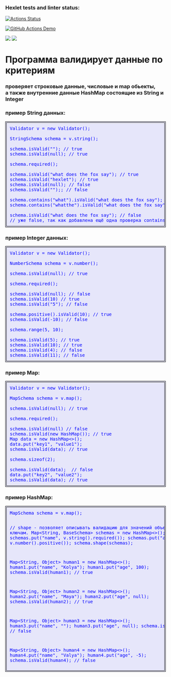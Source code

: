 ### Hexlet tests and linter status:
[![Actions Status](https://github.com/RuddyPanta/java-project-lvl3/workflows/hexlet-check/badge.svg)](https://github.com/RuddyPanta/java-project-lvl3/actions)


[![GitHub Actions Demo](https://github.com/RuddyPanta/java-project-lvl3/actions/workflows/github-actions-demo.yml/badge.svg)](https://github.com/RuddyPanta/java-project-lvl3/actions/workflows/github-actions-demo.yml)



<a href="https://codeclimate.com/github/RuddyPanta/java-project-lvl3/maintainability"><img src="https://api.codeclimate.com/v1/badges/c1bd5e6bdba2f2d96789/maintainability" /></a>
<a href="https://codeclimate.com/github/RuddyPanta/java-project-lvl3/test_coverage"><img src="https://api.codeclimate.com/v1/badges/c1bd5e6bdba2f2d96789/test_coverage" /></a>


<h1>Программа валидирует данные по критериям</h1>

<h3>проверяет строковые данные, числовые и map обьекты,<br> а также внутренние данные HashMap состоящие из String и Integer</h3>

<h3> пример String данных:</h3>

<pre class="box">
Validator v = new Validator();

StringSchema schema = v.string();

schema.isValid(""); // true
schema.isValid(null); // true

schema.required();

schema.isValid("what does the fox say"); // true
schema.isValid("hexlet"); // true
schema.isValid(null); // false
schema.isValid("");; // false

schema.contains("what").isValid("what does the fox say"); // true
schema.contains("whatthe").isValid("what does the fox say"); // false

schema.isValid("what does the fox say"); // false
// уже false, так как добавлена ещё одна проверка contains("whatthe")
</pre>
<style>
.box {
  color: #0000FF;
  border: 4px double black; /* Параметры границы */
    background: #E6E6FA; /* Цвет фона */
    padding: 10px; /* Поля вокруг текста */
}
</style>
<h3>пример Integer данных:</h3>

<pre class="box">
Validator v = new Validator();

NumberSchema schema = v.number();

schema.isValid(null); // true

schema.required();

schema.isValid(null); // false
schema.isValid(10) // true
schema.isValid("5"); // false

schema.positive().isValid(10); // true
schema.isValid(-10); // false

schema.range(5, 10);

schema.isValid(5); // true
schema.isValid(10); // true
schema.isValid(4); // false
schema.isValid(11); // false
</pre>

<h3>пример Map:</h3>

<pre class="box">
Validator v = new Validator();

MapSchema schema = v.map();

schema.isValid(null); // true

schema.required();

schema.isValid(null) // false
schema.isValid(new HashMap()); // true
Map<String, String> data = new HashMap<>();
data.put("key1", "value1");
schema.isValid(data); // true

schema.sizeof(2);

schema.isValid(data);  // false
data.put("key2", "value2");
schema.isValid(data); // true
</pre>

<h3>пример HashMap:</h3>
<pre class="box">
MapSchema schema = v.map();

// shape - позволяет описывать валидацию для значений объекта Map по ключам.
Map<String, BaseSchema> schemas = new HashMap<>();
schemas.put("name", v.string().required());
schemas.put("age", v.number().positive());
schema.shape(schemas);

Map<String, Object> human1 = new HashMap<>();
human1.put("name", "Kolya");
human1.put("age", 100);
schema.isValid(human1); // true

Map<String, Object> human2 = new HashMap<>();
human2.put("name", "Maya");
human2.put("age", null);
schema.isValid(human2); // true

Map<String, Object> human3 = new HashMap<>();
human3.put("name", "");
human3.put("age", null);
schema.isValid(human3); // false

Map<String, Object> human4 = new HashMap<>();
human4.put("name", "Valya");
human4.put("age", -5);
schema.isValid(human4); // false
</pre>